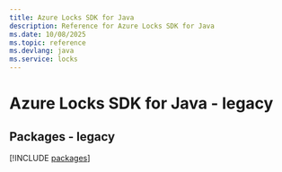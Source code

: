 ```yaml
---
title: Azure Locks SDK for Java
description: Reference for Azure Locks SDK for Java
ms.date: 10/08/2025
ms.topic: reference
ms.devlang: java
ms.service: locks
---
```

# Azure Locks SDK for Java - legacy
## Packages - legacy
[!INCLUDE [packages](locks-index.md)]